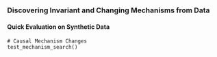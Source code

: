 ### Discovering Invariant and Changing Mechanisms from Data



#### Quick Evaluation on Synthetic Data
```
# Causal Mechanism Changes
test_mechanism_search()
```